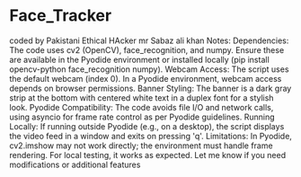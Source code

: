 # Face_Tracker
coded by Pakistani Ethical HAcker mr Sabaz ali khan 
Notes:
Dependencies: The code uses cv2 (OpenCV), face_recognition, and numpy. Ensure these are available in the Pyodide environment or installed locally (pip install opencv-python face_recognition numpy).
Webcam Access: The script uses the default webcam (index 0). In a Pyodide environment, webcam access depends on browser permissions.
Banner Styling: The banner is a dark gray strip at the bottom with centered white text in a duplex font for a stylish look.
Pyodide Compatibility: The code avoids file I/O and network calls, using asyncio for frame rate control as per Pyodide guidelines.
Running Locally: If running outside Pyodide (e.g., on a desktop), the script displays the video feed in a window and exits on pressing 'q'.
Limitations: In Pyodide, cv2.imshow may not work directly; the environment must handle frame rendering. For local testing, it works as expected.
Let me know if you need modifications or additional features
